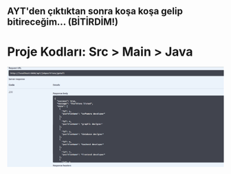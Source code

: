 
## AYT'den çıktıktan sonra koşa koşa gelip bitireceğim... (BİTİRDİM!)

# Proje Kodları: <a style="text-decoration:none" href="https://github.com/deveross/HRMSProject/tree/master/src/main/java/kodlamaio/humanResourcesProject">Src > Main > Java </a>


<img src="https://raw.githubusercontent.com/deveross/HRMSProject/master/Project's%20Images/ss.png"/>

